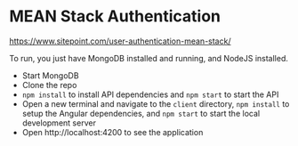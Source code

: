 # MEAN Stack Authentication

https://www.sitepoint.com/user-authentication-mean-stack/

To run, you just have MongoDB installed and running, and NodeJS installed.

* Start MongoDB
* Clone the repo
* `npm install` to install API dependencies and `npm start` to start the API
* Open a new terminal and navigate to the `client` directory, `npm install` to setup the Angular dependencies, and `npm start` to start the local development server
* Open http://localhost:4200 to see the application
